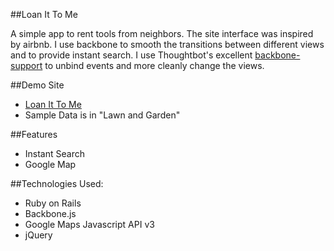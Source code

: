 ##Loan It To Me

A simple app to rent tools from neighbors. The site interface was inspired by airbnb. I use backbone to smooth the transitions between different views and to provide instant search. I use Thoughtbot's excellent [backbone-support](https://github.com/thoughtbot/backbone-support) to unbind events and more cleanly change the views.


##Demo Site
+ [Loan It To Me](http://www.loanittome.net)
+ Sample Data is in "Lawn and Garden"

##Features
+ Instant Search
+ Google Map

##Technologies Used:
+ Ruby on Rails
+ Backbone.js
+ Google Maps Javascript API v3
+ jQuery

